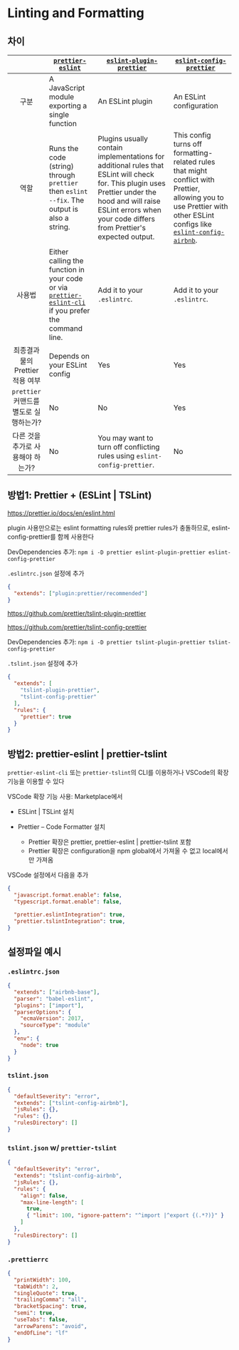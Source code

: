 # Linting and Formatting

## 차이

| | [`prettier-eslint`](https://github.com/prettier/prettier-eslint) | [`eslint-plugin-prettier`](https://github.com/prettier/eslint-plugin-prettier) | [`eslint-config-prettier`](https://github.com/prettier/eslint-config-prettier) |
| :---: | --- | --- | --- |
| 구분 | A JavaScript module exporting a single function | An ESLint plugin | An ESLint configuration |
| 역할 | Runs the code (string) through `prettier` then `eslint --fix`. The output is also a string. | Plugins usually contain implementations for additional rules that ESLint will check for. This plugin uses Prettier under the hood and will raise ESLint errors when your code differs from Prettier's expected output. | This config turns off formatting-related rules that might conflict with Prettier, allowing you to use Prettier with other ESLint configs like [`eslint-config-airbnb`](https://www.npmjs.com/package/eslint-config-airbnb). |
| 사용법 | Either calling the function in your code or via [`prettier-eslint-cli`](https://github.com/prettier/prettier-eslint-cli) if you prefer the command line. | Add it to your `.eslintrc`. | Add it to your `.eslintrc`. |
| 최종결과물의 Prettier 적용 여부 | Depends on your ESLint config | Yes | Yes |
| `prettier` 커맨드를 별도로 실행하는가? | No | No | Yes |
| 다른 것을 추가로 사용해야 하는가?| No | You may want to turn off conflicting rules using `eslint-config-prettier`. | No |

## 방법1: Prettier + (ESLint | TSLint)

<https://prettier.io/docs/en/eslint.html>

plugin 사용만으로는 eslint formatting rules와 prettier rules가 충돌하므로, eslint-config-prettier를 함께 사용한다

DevDependencies 추가: `npm i -D prettier eslint-plugin-prettier eslint-config-prettier`

`.eslintrc.json` 설정에 추가

```json
{
  "extends": ["plugin:prettier/recommended"]
}
```

<https://github.com/prettier/tslint-plugin-prettier>

<https://github.com/prettier/tslint-config-prettier>

DevDependencies 추가: `npm i -D prettier tslint-plugin-prettier tslint-config-prettier`

`.tslint.json` 설정에 추가

```json
{
  "extends": [
    "tslint-plugin-prettier",
    "tslint-config-prettier"
  ],
  "rules": {
    "prettier": true
  }
}
```

## 방법2: prettier-eslint | prettier-tslint

`prettier-eslint-cli` 또는 `prettier-tslint`의 CLI를 이용하거나 VSCode의 확장기능을 이용할 수 있다

VSCode 확장 기능 사용: Marketplace에서

- ESLint | TSLint 설치

- Prettier – Code Formatter 설치
  - Prettier 확장은 prettier, prettier-eslint | prettier-tslint 포함
  - Prettier 확장은 configuration을 npm global에서 가져올 수 없고 local에서만 가져옴

VSCode 설정에서 다음을 추가

```json
{
  "javascript.format.enable": false,
  "typescript.format.enable": false,

  "prettier.eslintIntegration": true,
  "prettier.tslintIntegration": true,
}
```

## 설정파일 예시

### `.eslintrc.json`

```json
{
  "extends": ["airbnb-base"],
  "parser": "babel-eslint",
  "plugins": ["import"],
  "parserOptions": {
    "ecmaVersion": 2017,
    "sourceType": "module"
  },
  "env": {
    "node": true
  }
}
```

### `tslint.json`

```json
{
  "defaultSeverity": "error",
  "extends": ["tslint-config-airbnb"],
  "jsRules": {},
  "rules": {},
  "rulesDirectory": []
}
```

### `tslint.json` w/ `prettier-tslint`

```json
{
  "defaultSeverity": "error",
  "extends": "tslint-config-airbnb",
  "jsRules": {},
  "rules": {
    "align": false,
    "max-line-length": [
      true,
      { "limit": 100, "ignore-pattern": "^import |^export {(.*?)}" }
    ]
  },
  "rulesDirectory": []
}
```

### `.prettierrc`

```json
{
  "printWidth": 100,
  "tabWidth": 2,
  "singleQuote": true,
  "trailingComma": "all",
  "bracketSpacing": true,
  "semi": true,
  "useTabs": false,
  "arrowParens": "avoid",
  "endOfLine": "lf"
}
```
